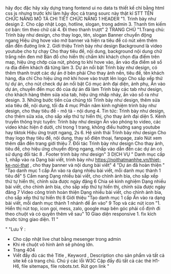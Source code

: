 hãy đọc đặc hãy xây dựng trang fontend ui no data ts thiết kế chỉ bằng html css js nhưng trước khi làm hãy đọc cả trang sourc này thật kĩ 
STT	TÊN CHỨC NĂNG	MÔ TẢ CHI TIẾT CHỨC NĂNG 
1	HEADER	"1. Trình bày như design 
2. Cho cập nhật Logo, hotline, slogan, trong admin
3. Thanh tìm kiếm cơ bản: tìm theo chữ cái
4. Đi theo thanh trượt"
2	TRANG CHỦ	"1.Trang chủ: Trình bày như design, cho thay logo, tên, slogan
Banner chuyển động ngang
Hiệu ứng hove vào mờ banner và hiện ra tiêu đề có nút xêm thêm dẫn đến đường link
2. Giới thiệu
Trình bày như design
Background là video youtube cho tự chạy
Cho thay tiêu đề, nội dung, background nội dung chữ trắng nền đen mờ
Bản đồ cho hiển thị chấm khi khách chọn địa điểm trên map, hiệu ứng chớp của nút, phóng to khi hove vào, ấn vào địa điểm sẽ sổ ra địa điểm khách đã từng làm
3. Dự án nổi bật
Trình bày như design, có thêm thanh trượt các dự án ở bên phải
Cho thay ảnh nền, tiêu đề, tên khách hàng, địa chỉ
Cho hiệu ứng mờ khi hove vào trượt lên logo
Cho sắp xếp thứ tự dự án, cho nút check dự án nổi bật
Có mục ảnh đại diện, ảnh phụ,
Ấn vào dự án, chuyển đến mục đó của dự án đã làm
Trình bày các tab như design, cho khách hàng thêm sửa xóa tab, hiệu ứng nhấp nháy, ấn vào sổ ra như design.
3. Những bước tiến của chúng tôi
Trình bày như design, thêm sửa xóa tiêu đề, nội dung, tối đa 4 mục
Phần năm kinh nghiệm trình bày như design, cho thay tiêu đề - mô tả - nội dung
4. Tin tức: Trình bày như design, cho thêm sửa xóa, cho sắp xếp thứ tự hiển thị, cho thay ảnh đại diện
5. Kênh truyền thông trực tuyến: Trình bày như design
Ấn vào phóng to video, các video khác hiện ở dưới, chỉ trong 1 trang, không điều hướng sang youtube hay tiktok
Hiệu ứng trượt ngang, 2s
6. Hệ sinh thái
Trình bày như design
Cho thay logo thay tiêu đề, nội dung, thay số điện thoại, fanpage, zalo
Nút xem thêm dẫn đến trang giới thiệu
7. Đối tác 
Trình bày như design
Cho thay ảnh, tiêu đề, cho hiệu ứng chuyển động ngang, nhấp vào dẫn đến các dự án có sử dụng đối tác 
8 . Footer trình bày như design"
3	DỊCH  VỤ	"
Danh mục cấp 1, nhấp vào ra Dạng bài viết, trình bày như https://noithatmanhhe.vn/thiet-ke-noi-that , cho thay banner và nội dung bài viết"
4	"Dự án đã hoàn thiện
"	"Tạo danh mục 1 cấp
Ấn vào ra dạng nhiều bài viết, mỗi danh mục thành 1 tiêu đề"
5	Cẩm nang	Dạng nhiều bài viết, cho chỉnh ảnh bìa, cho sắp xếp thứ tự hiển thị, chỉnh sửa được ngày đăng
6	Chia sẻ kinh nghiệm	Dạng nhiều bài viết, cho chỉnh ảnh bìa, cho sắp xếp thứ tự hiển thị, chỉnh sửa được ngày đăng
7	Video công trình hoàn thiện	Dạng nhiều bài viết, cho chỉnh ảnh bìa, cho sắp xếp thứ tự hiển thị
8	Giới thiệu	"Tạo danh mục 1 cấp
Ấn vào ra dạng bài viết, mỗi danh mục thành 1 nhánh để ấn vào"
9	Top và các nút icon 	"1. Hiển thị nút top, icon gọi, mess, zalo, google map bên góc phải cố định đi theo chuột
 và có quyền thêm về sau"
10	Giao diện responsive	1. fix kích thước từng giao diện.
11	"


"	"Lưu Ý : 
- Cho cập nhật live chat bằng mesenger trong admin
- Khi rê chuột vô hình ảnh sẽ phóng lớn. 
- Trang 404
- Viết đầy đủ các thẻ Title , Keyword , Description cho sản phẩm và tất cả site kể cả trang chủ.
Chú ý các lỗi W3C
Cập đầy đủ tất cả các thẻ H1-H6, file sitemaps, file robots.txt.
Rút gọn link 
"
